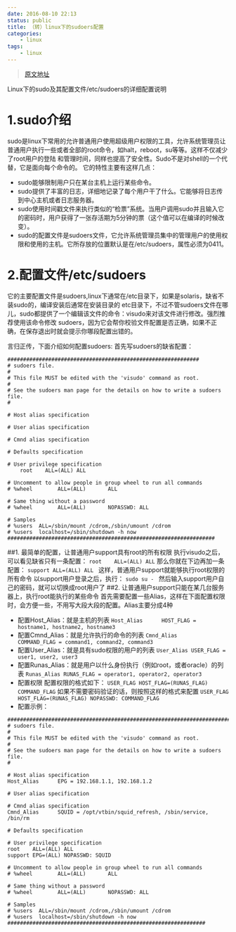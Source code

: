 ```yaml
---
date: 2016-08-10 22:13
status: public
title: （转）linux下的sudoers配置
categories:
    - linux
tags:
    - linux
---
```


>[原文地址](http://www.osedu.net/article/linux/2011-01-03/178.html)

Linux下的sudo及其配置文件/etc/sudoers的详细配置说明

# 1.sudo介绍
sudo是linux下常用的允许普通用户使用超级用户权限的工具，允许系统管理员让普通用户执行一些或者全部的root命令，如halt，reboot，su等等。这样不仅减少了root用户的登陆 和管理时间，同样也提高了安全性。Sudo不是对shell的一个代替，它是面向每个命令的。
它的特性主要有这样几点：
- sudo能够限制用户只在某台主机上运行某些命令。
- sudo提供了丰富的日志，详细地记录了每个用户干了什么。它能够将日志传到中心主机或者日志服务器。
- sudo使用时间戳文件来执行类似的“检票”系统。当用户调用sudo并且输入它的密码时，用户获得了一张存活期为5分钟的票（这个值可以在编译的时候改变）。
- sudo的配置文件是sudoers文件，它允许系统管理员集中的管理用户的使用权限和使用的主机。它所存放的位置默认是在/etc/sudoers，属性必须为0411。

# 2.配置文件/etc/sudoers
它的主要配置文件是sudoers,linux下通常在/etc目录下，如果是solaris，缺省不装sudo的，编译安装后通常在安装目录的 etc目录下，不过不管sudoers文件在哪儿，sudo都提供了一个编辑该文件的命令：visudo来对该文件进行修改。强烈推荐使用该命令修改 sudoers，因为它会帮你校验文件配置是否正确，如果不正确，在保存退出时就会提示你哪段配置出错的。 

言归正传，下面介绍如何配置sudoers:
首先写sudoers的缺省配置： 
```
############################################################# 
# sudoers file. 
# 
# This file MUST be edited with the 'visudo' command as root. 
# 
# See the sudoers man page for the details on how to write a sudoers file. 
# 

# Host alias specification 

# User alias specification 

# Cmnd alias specification 

# Defaults specification 

# User privilege specification 
    root    ALL=(ALL) ALL 

# Uncomment to allow people in group wheel to run all commands 
# %wheel        ALL=(ALL)       ALL 

# Same thing without a password 
# %wheel        ALL=(ALL)       NOPASSWD: ALL 

# Samples 
# %users  ALL=/sbin/mount /cdrom,/sbin/umount /cdrom 
# %users  localhost=/sbin/shutdown -h now 
################################################################## 
```
##1. 最简单的配置，让普通用户support具有root的所有权限 
执行visudo之后，可以看见缺省只有一条配置： 
   ``` root    ALL=(ALL) ALL ```
那么你就在下边再加一条配置： 
    ```support ALL=(ALL) ALL ```
这样，普通用户support就能够执行root权限的所有命令 
以support用户登录之后，执行： 
    ```sudo su - ```
然后输入support用户自己的密码，就可以切换成root用户了 
##2. 让普通用户support只能在某几台服务器上，执行root能执行的某些命令 
首先需要配置一些Alias，这样在下面配置权限时，会方便一些，不用写大段大段的配置。Alias主要分成4种 
- 配置Host_Alias：就是主机的列表 
    ```Host_Alias      HOST_FLAG = hostname1, hostname2, hostname3 ```
- 配置Cmnd_Alias：就是允许执行的命令的列表 
    ```Cmnd_Alias      COMMAND_FLAG = command1, command2, command3 ```
- 配置User_Alias：就是具有sudo权限的用户的列表 
    ```User_Alias USER_FLAG = user1, user2, user3 ```
- 配置Runas_Alias：就是用户以什么身份执行（例如root，或者oracle）的列表 
   ``` Runas_Alias RUNAS_FLAG = operator1, operator2, operator3 ```
- 配置权限 
    配置权限的格式如下： 
       ``` USER_FLAG HOST_FLAG=(RUNAS_FLAG) COMMAND_FLAG ```
    如果不需要密码验证的话，则按照这样的格式来配置 
       ``` USER_FLAG HOST_FLAG=(RUNAS_FLAG) NOPASSWD: COMMAND_FLAG ```
- 配置示例：
``` 
############################################################################ 
# sudoers file. 
# 
# This file MUST be edited with the 'visudo' command as root. 
# 
# See the sudoers man page for the details on how to write a sudoers file. 
# 

# Host alias specification 
Host_Alias      EPG = 192.168.1.1, 192.168.1.2 

# User alias specification 

# Cmnd alias specification 
Cmnd_Alias      SQUID = /opt/vtbin/squid_refresh, /sbin/service, /bin/rm 

# Defaults specification 

# User privilege specification 
root    ALL=(ALL) ALL 
support EPG=(ALL) NOPASSWD: SQUID 

# Uncomment to allow people in group wheel to run all commands 
# %wheel        ALL=(ALL)       ALL 

# Same thing without a password 
# %wheel        ALL=(ALL)       NOPASSWD: ALL 

# Samples 
# %users  ALL=/sbin/mount /cdrom,/sbin/umount /cdrom 
# %users  localhost=/sbin/shutdown -h now 
###############################################################
```